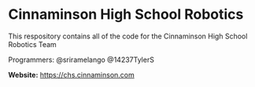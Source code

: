 # Cinnaminson High School Robotics

This respository contains all of the code for the Cinnaminson High School Robotics Team

Programmers: @sriramelango @14237TylerS

**Website:** https://chs.cinnaminson.com
